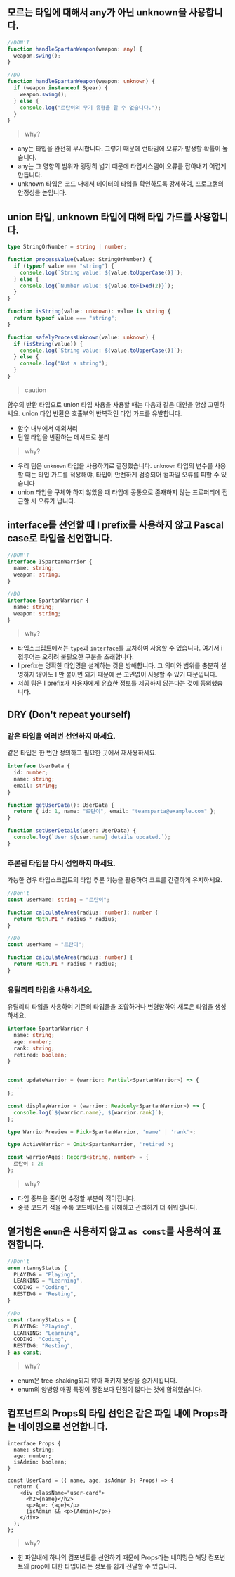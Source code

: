 ## 모르는 타입에 대해서 any가 아닌 unknown을 사용합니다.

```ts
//DON'T
function handleSpartanWeapon(weapon: any) {
  weapon.swing();
}

//DO
function handleSpartanWeapon(weapon: unknown) {
  if (weapon instanceof Spear) {
    weapon.swing();
  } else {
    console.log("르탄이의 무기 유형을 알 수 없습니다.");
  }
}
```

> why?

- any는 타입을 완전히 무시합니다. 그렇기 때문에 런타임에 오류가 발생할 확률이 높습니다.
- any는 그 영향의 범위가 굉장히 넓기 때문에 타입시스템이 오류를 잡아내기 어렵게 만듭니다.
- unknown 타입은 코드 내에서 데이터의 타입을 확인하도록 강제하여, 프로그램의 안정성을 높입니다.

## union 타입, unknown 타입에 대해 타입 가드를 사용합니다.

```ts
type StringOrNumber = string | number;

function processValue(value: StringOrNumber) {
  if (typeof value === "string") {
    console.log(`String value: ${value.toUpperCase()}`);
  } else {
    console.log(`Number value: ${value.toFixed(2)}`);
  }
}

function isString(value: unknown): value is string {
  return typeof value === "string";
}

function safelyProcessUnknown(value: unknown) {
  if (isString(value)) {
    console.log(`String value: ${value.toUpperCase()}`);
  } else {
    console.log("Not a string");
  }
}
```

> caution

함수의 반환 타입으로 union 타입 사용을 사용할 때는 다음과 같은 대안을 항상 고민하세요. union 타입 반환은 호출부의 반복적인 타입 가드를 유발합니다.

- 함수 내부에서 예외처리
- 단일 타입을 반환하는 메서드로 분리

> why?

- 우리 팀은 `unknown` 타입을 사용하기로 결정했습니다. `unknown` 타입의 변수를 사용할 때는 타입 가드를 적용해야, 타입이 안전하게 검증되어 컴파일 오류를 피할 수 있습니다
- union 타입을 구체화 하지 않았을 때 타입에 공통으로 존재하지 않는 프로퍼티에 접근할 시 오류가 납니다.

## interface를 선언할 때 I prefix를 사용하지 않고 Pascal case로 타입을 선언합니다.

```ts
//DON'T
interface ISpartanWarrior {
  name: string;
  weapon: string;
}

//DO
interface SpartanWarrior {
  name: string;
  weapon: string;
}
```

> why?

- 타입스크립트에서는 `type`과 `interface`를 교차하여 사용할 수 있습니다. 여기서 i 접두어는 오히려 불필요한 구분을 초래합니다.
- I prefix는 명확한 타입명을 설계하는 것을 방해합니다. 그 의미와 범위를 충분히 설명하지 않아도 I 만 붙이면 되기 때문에 큰 고민없이 사용할 수 있기 때문입니다.
- 저희 팀은 I prefix가 사용자에게 유효한 정보를 제공하지 않는다는 것에 동의했습니다.

## DRY (Don't repeat yourself)

### 같은 타입을 여러번 선언하지 마세요.

같은 타입은 한 번만 정의하고 필요한 곳에서 재사용하세요.

```ts
interface UserData {
  id: number;
  name: string;
  email: string;
}

function getUserData(): UserData {
  return { id: 1, name: "르탄이", email: "teamsparta@example.com" };
}

function setUserDetails(user: UserData) {
  console.log(`User ${user.name} details updated.`);
}
```

### 추론된 타입을 다시 선언하지 마세요.

가능한 경우 타입스크립트의 타입 추론 기능을 활용하여 코드를 간결하게 유지하세요.

```ts
//Don't
const userName: string = "르탄이";

function calculateArea(radius: number): number {
  return Math.PI * radius * radius;
}

//Do
const userName = "르탄이";

function calculateArea(radius: number) {
  return Math.PI * radius * radius;
}
```

### 유틸리티 타입을 사용하세요.

유틸리티 타입을 사용하여 기존의 타입들을 조합하거나 변형함하여 새로운 타입을 생성하세요.

```ts
interface SpartanWarrior {
  name: string;
  age: number;
  rank: string;
  retired: boolean;
}


const updateWarrior = (warrior: Partial<SpartanWarrior>) => {
  ...
};

const displayWarrior = (warrior: Readonly<SpartanWarrior>) => {
  console.log(`${warrior.name}, ${warrior.rank}`);
};

type WarriorPreview = Pick<SpartanWarrior, 'name' | 'rank'>;

type ActiveWarrior = Omit<SpartanWarrior, 'retired'>;

const warriorAges: Record<string, number> = {
  르탄이 : 26
};
```

> why?

- 타입 중복을 줄이면 수정할 부분이 적어집니다.
- 중복 코드가 적을 수록 코드베이스를 이해하고 관리하기 더 쉬워집니다.

## 열거형은 `enum`은 사용하지 않고 `as const`를 사용하여 표현합니다.

```ts
//Don't
enum rtannyStatus {
  PLAYING = "Playing",
  LEARNING = "Learning",
  CODING = "Coding",
  RESTING = "Resting",
}

//Do
const rtannyStatus = {
  PLAYING: "Playing",
  LEARNING: "Learning",
  CODING: "Coding",
  RESTING: "Resting",
} as const;
```

> why?

- enum은 tree-shaking되지 않아 패키지 용량을 증가시킵니다.
- enum의 양방향 매핑 특징이 장점보다 단점이 많다는 것에 합의했습니다.

## 컴포넌트의 Props의 타입 선언은 같은 파일 내에 Props라는 네이밍으로 선언합니다.

```tsx
interface Props {
  name: string;
  age: number;
  isAdmin: boolean;
}

const UserCard = ({ name, age, isAdmin }: Props) => {
  return (
    <div className="user-card">
      <h2>{name}</h2>
      <p>Age: {age}</p>
      {isAdmin && <p>(Admin)</p>}
    </div>
  );
};
```

> why?

- 한 파일내에 하나의 컴포넌트를 선언하기 때문에 Props라는 네이밍은 해당 컴포넌트의 prop에 대한 타입이라는 정보를 쉽게 전달할 수 있습니다.
